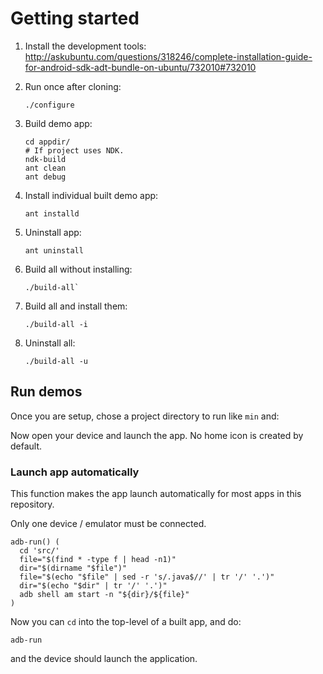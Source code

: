 # Getting started

1. 	Install the development tools: <http://askubuntu.com/questions/318246/complete-installation-guide-for-android-sdk-adt-bundle-on-ubuntu/732010#732010>

1.	Run once after cloning:

		./configure

1.	Build demo app:

		cd appdir/
		# If project uses NDK.
		ndk-build
		ant clean
		ant debug

1. 	Install individual built demo app:

		ant installd

1. 	Uninstall app:

		ant uninstall

1.	Build all without installing:

		./build-all`

1.	Build all and install them:

		./build-all -i

1. 	Uninstall all:

		./build-all -u

## Run demos

Once you are setup, chose a project directory to run like `min` and:

Now open your device and launch the app. No home icon is created by default.

### Launch app automatically

This function makes the app launch automatically for most apps in this repository.

Only one device / emulator must be connected.

    adb-run() (
      cd 'src/'
      file="$(find * -type f | head -n1)"
      dir="$(dirname "$file")"
      file="$(echo "$file" | sed -r 's/.java$//' | tr '/' '.')"
      dir="$(echo "$dir" | tr '/' '.')"
      adb shell am start -n "${dir}/${file}"
    )

Now you can `cd` into the top-level of a built app, and do:

	adb-run

and the device should launch the application.
